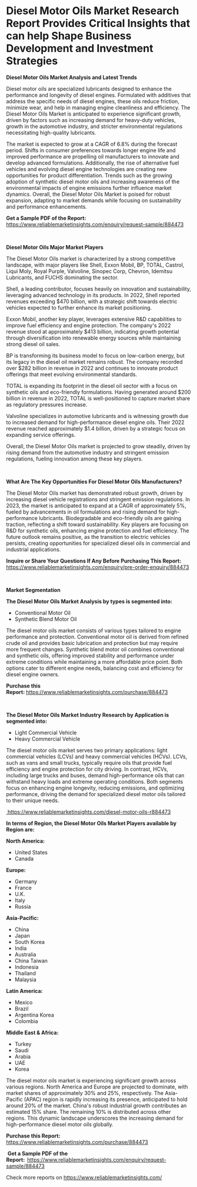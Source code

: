 <p><h1>Diesel Motor Oils Market Research Report Provides Critical Insights that can help Shape Business Development and Investment Strategies</h1></p><p><strong>Diesel Motor Oils Market Analysis and Latest Trends</strong></p>
<p><p>Diesel motor oils are specialized lubricants designed to enhance the performance and longevity of diesel engines. Formulated with additives that address the specific needs of diesel engines, these oils reduce friction, minimize wear, and help in managing engine cleanliness and efficiency. The Diesel Motor Oils Market is anticipated to experience significant growth, driven by factors such as increasing demand for heavy-duty vehicles, growth in the automotive industry, and stricter environmental regulations necessitating high-quality lubricants.</p><p>The market is expected to grow at a CAGR of 6.8% during the forecast period. Shifts in consumer preferences towards longer engine life and improved performance are propelling oil manufacturers to innovate and develop advanced formulations. Additionally, the rise of alternative fuel vehicles and evolving diesel engine technologies are creating new opportunities for product differentiation. Trends such as the growing adoption of synthetic diesel motor oils and increasing awareness of the environmental impacts of engine emissions further influence market dynamics. Overall, the Diesel Motor Oils Market is poised for robust expansion, adapting to market demands while focusing on sustainability and performance enhancements.</p></p>
<p><strong>Get a Sample PDF of the Report:&nbsp;</strong> <a href="https://www.reliablemarketinsights.com/enquiry/request-sample/884473?utm_campaign=2280&utm_medium=2&utm_source=Github&utm_content=ia&utm_term=01042025&utm_id=diesel-motor-oils">https://www.reliablemarketinsights.com/enquiry/request-sample/884473</a></p>
<p>&nbsp;</p>
<p><strong>Diesel Motor Oils Major Market Players</strong></p>
<p><p>The Diesel Motor Oils market is characterized by a strong competitive landscape, with major players like Shell, Exxon Mobil, BP, TOTAL, Castrol, Liqui Moly, Royal Purple, Valvoline, Sinopec Corp, Chevron, Idemitsu Lubricants, and FUCHS dominating the sector. </p><p>Shell, a leading contributor, focuses heavily on innovation and sustainability, leveraging advanced technology in its products. In 2022, Shell reported revenues exceeding $470 billion, with a strategic shift towards electric vehicles expected to further enhance its market positioning. </p><p>Exxon Mobil, another key player, leverages extensive R&D capabilities to improve fuel efficiency and engine protection. The company's 2022 revenue stood at approximately $413 billion, indicating growth potential through diversification into renewable energy sources while maintaining strong diesel oil sales.</p><p>BP is transforming its business model to focus on low-carbon energy, but its legacy in the diesel oil market remains robust. The company recorded over $282 billion in revenue in 2022 and continues to innovate product offerings that meet evolving environmental standards.</p><p>TOTAL is expanding its footprint in the diesel oil sector with a focus on synthetic oils and eco-friendly formulations. Having generated around $200 billion in revenue in 2022, TOTAL is well-positioned to capture market share as regulatory pressures increase.</p><p>Valvoline specializes in automotive lubricants and is witnessing growth due to increased demand for high-performance diesel engine oils. Their 2022 revenue reached approximately $1.4 billion, driven by a strategic focus on expanding service offerings.</p><p>Overall, the Diesel Motor Oils market is projected to grow steadily, driven by rising demand from the automotive industry and stringent emission regulations, fueling innovation among these key players.</p></p>
<p>&nbsp;</p>
<p><strong>What Are The Key Opportunities For Diesel Motor Oils Manufacturers?</strong></p>
<p><p>The Diesel Motor Oils market has demonstrated robust growth, driven by increasing diesel vehicle registrations and stringent emission regulations. In 2023, the market is anticipated to expand at a CAGR of approximately 5%, fueled by advancements in oil formulations and rising demand for high-performance lubricants. Biodegradable and eco-friendly oils are gaining traction, reflecting a shift toward sustainability. Key players are focusing on R&D for synthetic oils, enhancing engine protection and fuel efficiency. The future outlook remains positive, as the transition to electric vehicles persists, creating opportunities for specialized diesel oils in commercial and industrial applications.</p></p>
<p><strong>Inquire or Share Your Questions If Any Before Purchasing This Report:</strong> <a href="https://www.reliablemarketinsights.com/enquiry/pre-order-enquiry/884473?utm_campaign=2280&utm_medium=2&utm_source=Github&utm_content=ia&utm_term=01042025&utm_id=diesel-motor-oils">https://www.reliablemarketinsights.com/enquiry/pre-order-enquiry/884473</a></p>
<p>&nbsp;</p>
<p><strong>Market Segmentation</strong></p>
<p><strong>The Diesel Motor Oils Market Analysis by types is segmented into:</strong></p>
<p><ul><li>Conventional Motor Oil</li><li>Synthetic Blend Motor Oil</li></ul></p>
<p><p>The diesel motor oils market consists of various types tailored to engine performance and protection. Conventional motor oil is derived from refined crude oil and provides basic lubrication and protection but may require more frequent changes. Synthetic blend motor oil combines conventional and synthetic oils, offering improved stability and performance under extreme conditions while maintaining a more affordable price point. Both options cater to different engine needs, balancing cost and efficiency for diesel engine owners.</p></p>
<p><strong>Purchase this Report:&nbsp;</strong><a href="https://www.reliablemarketinsights.com/purchase/884473?utm_campaign=2280&utm_medium=2&utm_source=Github&utm_content=ia&utm_term=01042025&utm_id=diesel-motor-oils">https://www.reliablemarketinsights.com/purchase/884473</a></p>
<p>&nbsp;</p>
<p><strong>The Diesel Motor Oils Market Industry Research by Application is segmented into:</strong></p>
<p><ul><li>Light Commercial Vehicle</li><li>Heavy Commercial Vehicle</li></ul></p>
<p><p>The diesel motor oils market serves two primary applications: light commercial vehicles (LCVs) and heavy commercial vehicles (HCVs). LCVs, such as vans and small trucks, typically require oils that provide fuel efficiency and engine protection for city driving. In contrast, HCVs, including large trucks and buses, demand high-performance oils that can withstand heavy loads and extreme operating conditions. Both segments focus on enhancing engine longevity, reducing emissions, and optimizing performance, driving the demand for specialized diesel motor oils tailored to their unique needs.</p></p>
<p><a href="https://www.reliablemarketinsights.com/diesel-motor-oils-r884473?utm_campaign=2280&utm_medium=2&utm_source=Github&utm_content=ia&utm_term=01042025&utm_id=diesel-motor-oils">&nbsp;https://www.reliablemarketinsights.com/diesel-motor-oils-r884473</a></p>
<p><strong>In terms of Region, the Diesel Motor Oils Market Players available by Region are:</strong></p>
<p>
    <p> <strong> North America: </strong>
        <ul>
            <li>United States</li>
            <li>Canada</li>
        </ul>
        </p> 
    <p> <strong> Europe: </strong>
        <ul>
            <li>Germany</li>
            <li>France</li>
            <li>U.K.</li>
            <li>Italy</li>
            <li>Russia</li>
        </ul>
        </p> 
    <p> <strong> Asia-Pacific: </strong>
        <ul>
            <li>China</li>
            <li>Japan</li>
            <li>South Korea</li>
            <li>India</li>
            <li>Australia</li>
            <li>China Taiwan</li>
            <li>Indonesia</li>
            <li>Thailand</li>
            <li>Malaysia</li>
        </ul>
        </p> 
    <p> <strong> Latin America: </strong>
        <ul>
            <li>Mexico</li>
            <li>Brazil</li>
            <li>Argentina Korea</li>
            <li>Colombia</li>
        </ul>
        </p> 
    <p> <strong> Middle East & Africa: </strong>
        <ul>
            <li>Turkey</li>
            <li>Saudi</li>
            <li>Arabia</li>
            <li>UAE</li>
            <li>Korea</li>
        </ul>
    </p>
    </p>
<p><p>The diesel motor oils market is experiencing significant growth across various regions. North America and Europe are projected to dominate, with market shares of approximately 30% and 25%, respectively. The Asia-Pacific (APAC) region is rapidly increasing its presence, anticipated to hold around 20% of the market. China's robust industrial growth contributes an estimated 15% share. The remaining 10% is distributed across other regions. This dynamic landscape underscores the increasing demand for high-performance diesel motor oils globally.</p></p>
<p><strong>Purchase this Report: </strong><a href="https://www.reliablemarketinsights.com/purchase/884473?utm_campaign=2280&utm_medium=2&utm_source=Github&utm_content=ia&utm_term=01042025&utm_id=diesel-motor-oils">https://www.reliablemarketinsights.com/purchase/884473</a></p>
<p>&nbsp;<strong>Get a Sample PDF of the Report:&nbsp;&nbsp;</strong><a href="https://www.reliablemarketinsights.com/enquiry/request-sample/884473?utm_campaign=2280&utm_medium=2&utm_source=Github&utm_content=ia&utm_term=01042025&utm_id=diesel-motor-oils">https://www.reliablemarketinsights.com/enquiry/request-sample/884473</a></p>
<p><strong></strong></p>
<p>Check more reports on <a href="https://www.reliablemarketinsights.com/?utm_campaign=2280&utm_medium=2&utm_source=Github&utm_content=ia&utm_term=01042025&utm_id=diesel-motor-oils">https://www.reliablemarketinsights.com/</a></p>